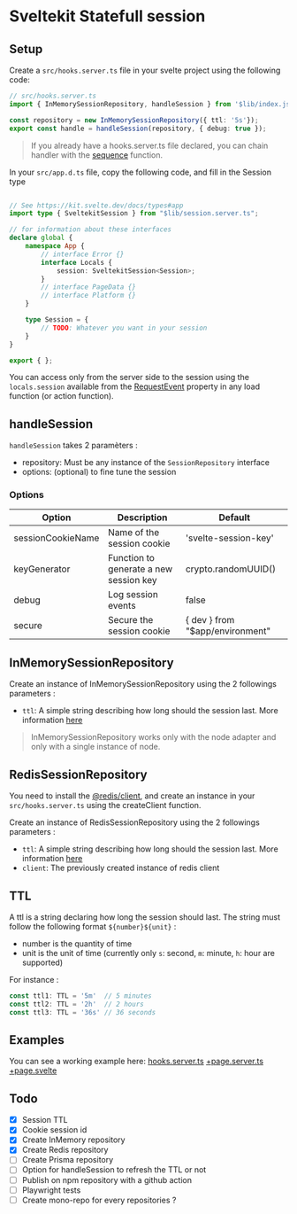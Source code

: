 # Sveltekit Statefull session

## Setup

Create a `src/hooks.server.ts` file in your svelte project using the following code:

```ts 
// src/hooks.server.ts
import { InMemorySessionRepository, handleSession } from '$lib/index.js';

const repository = new InMemorySessionRepository({ ttl: '5s'});
export const handle = handleSession(repository, { debug: true });
```

> If you already have a hooks.server.ts file declared, you can chain handler with the [sequence](https://kit.svelte.dev/docs/types#public-types-requestevent) function.

In your `src/app.d.ts` file, copy the following code, and fill in the Session type

```ts

// See https://kit.svelte.dev/docs/types#app
import type { SveltekitSession } from "$lib/session.server.ts";

// for information about these interfaces
declare global {
	namespace App {
		// interface Error {}
		interface Locals {
			session: SveltekitSession<Session>;
		}
		// interface PageData {}
		// interface Platform {}
	}

	type Session = {
		// TODO: Whatever you want in your session
	}
}

export { };
```

You can access only from the server side to the session using the `locals.session` available from the [RequestEvent](https://kit.svelte.dev/docs/types#public-types-requestevent) property in any load function (or action function).

## handleSession 

`handleSession` takes 2 paramèters :
- repository: Must be any instance of the `SessionRepository` interface
- options: (optional) to fine tune the session

### Options

| Option            | Description                            | Default                         |
|-------------------|----------------------------------------|---------------------------------|
| sessionCookieName | Name of the session cookie             | 'svelte-session-key'            |
| keyGenerator      | Function to generate a new session key | crypto.randomUUID()             |
| debug             | Log session events                     | false                           |
| secure            | Secure the session cookie              | { dev } from "$app/environment" |


## InMemorySessionRepository
Create an instance of InMemorySessionRepository using the 2 followings parameters : 
- `ttl`: A simple string describing how long should the session last. More information [here](#ttl)

> InMemorySessionRepository works only with the node adapter and only with a single instance of node.

## RedisSessionRepository
You need to install the [@redis/client](https://www.npmjs.com/package/redis), and create an instance in your `src/hooks.server.ts` using the createClient function.

Create an instance of RedisSessionRepository using the 2 followings parameters : 
- `ttl`: A simple string describing how long should the session last. More information [here](#ttl)
- `client`: The previously created instance of redis client

## TTL
A ttl is a string declaring how long the session should last. The string must follow the following format `${number}${unit}` :
- number is the quantity of time 
- unit is the unit of time (currently only `s`: second, `m`: minute, `h`: hour are supported)

For instance : 
```ts
const ttl1: TTL = '5m'  // 5 minutes
const ttl2: TTL = '2h'  // 2 hours
const ttl3: TTL = '36s' // 36 seconds
```

## Examples
You can see a working example here: [hooks.server.ts](/src/hooks.server.ts) [+page.server.ts](/src/routes/+page.server.ts)  [+page.svelte](/src/routes/+page.svelte)

## Todo
- [x] Session TTL
- [x] Cookie session id
- [x] Create InMemory repository
- [x] Create Redis repository
- [ ] Create Prisma repository
- [ ] Option for handleSession to refresh the TTL or not
- [ ] Publish on npm repository with a github action
- [ ] Playwright tests
- [ ] Create mono-repo for every repositories ?